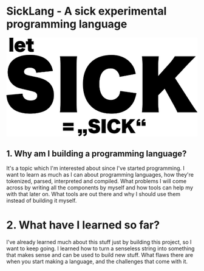 # SickLang - A sick experimental programming language

![alt logo](https://github.com/Mvmo/sicklang/blob/develop/.github/assets/sick-logo-vector.svg?raw=true)

## 1. Why am I building a programming language?

It's a topic which I'm interested about since I've started programming.
I want to learn as much as I can about programming languages, how they're tokenized, parsed, interpreted and compiled.
What problems I will come across by writing all the components by myself and how tools can help my with that later on.
What tools are out there and why I should use them instead of building it myself.

# 2. What have I learned so far?

I've already learned much about this stuff just by building this project, so I want to keep going.
I learned how to turn a senseless string into something that makes sense and can be used to build new stuff.
What flaws there are when you start making a language, and the challenges that come with it.